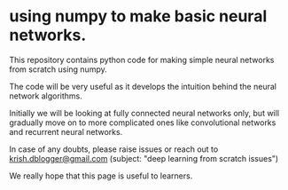 # using numpy to make basic neural networks.

This repository contains python code for making simple neural networks from scratch using numpy.

The code will be very useful as it develops the intuition behind the neural network algorithms.

Initially we will be looking at fully connected neural networks only, but will gradually move on to more complicated ones like convolutional networks and recurrent neural networks.

In case of any doubts, please raise issues or reach out to krish.dblogger@gmail.com (subject: "deep learning from scratch issues")

We really hope that this page is useful to learners.

